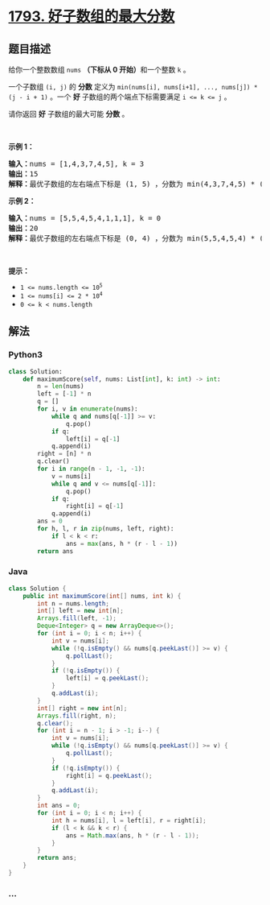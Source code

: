 # [1793. 好子数组的最大分数](https://leetcode-cn.com/problems/maximum-score-of-a-good-subarray)



## 题目描述

<!-- 这里写题目描述 -->

<p>给你一个整数数组 <code>nums</code> <strong>（下标从 0 开始）</strong>和一个整数 <code>k</code> 。</p>

<p>一个子数组 <code>(i, j)</code> 的 <strong>分数</strong> 定义为 <code>min(nums[i], nums[i+1], ..., nums[j]) * (j - i + 1)</code> 。一个 <strong>好</strong> 子数组的两个端点下标需要满足 <code>i &lt;= k &lt;= j</code> 。</p>

<p>请你返回 <strong>好</strong> 子数组的最大可能 <strong>分数</strong> 。</p>

<p> </p>

<p><strong>示例 1：</strong></p>

<pre><b>输入：</b>nums = [1,4,3,7,4,5], k = 3
<b>输出：</b>15
<b>解释：</b>最优子数组的左右端点下标是 (1, 5) ，分数为 min(4,3,7,4,5) * (5-1+1) = 3 * 5 = 15 。
</pre>

<p><strong>示例 2：</strong></p>

<pre><b>输入：</b>nums = [5,5,4,5,4,1,1,1], k = 0
<b>输出：</b>20
<b>解释：</b>最优子数组的左右端点下标是 (0, 4) ，分数为 min(5,5,4,5,4) * (4-0+1) = 4 * 5 = 20 。
</pre>

<p> </p>

<p><strong>提示：</strong></p>

<ul>
	<li><code>1 &lt;= nums.length &lt;= 10<sup>5</sup></code></li>
	<li><code>1 &lt;= nums[i] &lt;= 2 * 10<sup>4</sup></code></li>
	<li><code>0 &lt;= k &lt; nums.length</code></li>
</ul>


## 解法

<!-- 这里可写通用的实现逻辑 -->

<!-- tabs:start -->

### **Python3**

<!-- 这里可写当前语言的特殊实现逻辑 -->

```python
class Solution:
    def maximumScore(self, nums: List[int], k: int) -> int:
        n = len(nums)
        left = [-1] * n
        q = []
        for i, v in enumerate(nums):
            while q and nums[q[-1]] >= v:
                q.pop()
            if q:
                left[i] = q[-1]
            q.append(i)
        right = [n] * n
        q.clear()
        for i in range(n - 1, -1, -1):
            v = nums[i]
            while q and v <= nums[q[-1]]:
                q.pop()
            if q:
                right[i] = q[-1]
            q.append(i)
        ans = 0
        for h, l, r in zip(nums, left, right):
            if l < k < r:
                ans = max(ans, h * (r - l - 1))
        return ans        
```

### **Java**

<!-- 这里可写当前语言的特殊实现逻辑 -->

```java
class Solution {
    public int maximumScore(int[] nums, int k) {
        int n = nums.length;
        int[] left = new int[n];
        Arrays.fill(left, -1);
        Deque<Integer> q = new ArrayDeque<>();
        for (int i = 0; i < n; i++) {
            int v = nums[i];
            while (!q.isEmpty() && nums[q.peekLast()] >= v) {
                q.pollLast();
            } 
            if (!q.isEmpty()) {
                left[i] = q.peekLast();
            }
            q.addLast(i);
        }
        int[] right = new int[n];
        Arrays.fill(right, n);
        q.clear();
        for (int i = n - 1; i > -1; i--) {
            int v = nums[i];
            while (!q.isEmpty() && nums[q.peekLast()] >= v) {
                q.pollLast();
            }
            if (!q.isEmpty()) {
                right[i] = q.peekLast();
            }
            q.addLast(i);
        }
        int ans = 0;
        for (int i = 0; i < n; i++) {
            int h = nums[i], l = left[i], r = right[i];
            if (l < k && k < r) {
                ans = Math.max(ans, h * (r - l - 1));
            }
        }
        return ans;
    }
}
```

### **...**

```

```

<!-- tabs:end -->
